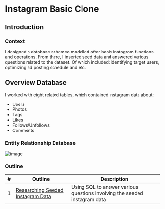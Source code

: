 ﻿# Instagram Basic Clone

## Introduction

### Context

I designed a database schemea modelled after basic instagram functions and operations. From there, I inserted seed data and answered various questions related to the dataset. Of which included: identifying target users, optimizing ad posting schedule and etc.

## Overview Database

I worked with eight related tables, which contained instagram data about:
- Users
- Photos
- Tags
- Likes
- Follows/Unfollows
- Comments

### **Entity Relationship Database**
![image](https://github.com/user-attachments/assets/f0db854e-4d91-4294-a7cb-a806a5343b5e)


### Outline


| # | Outline | Description |
|---|---|---|
| 1 | [Researching Seeded Instagram Data](questions.sql) | Using SQL to answer various questions involving the seeded instagram data |
